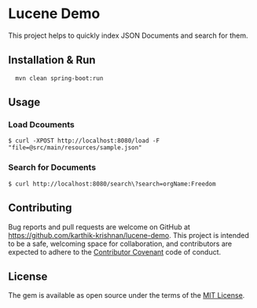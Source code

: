 # Lucene Demo

This project helps to quickly index JSON Documents and search for them.

## Installation & Run

```
  mvn clean spring-boot:run
```

## Usage

### Load Dcouments
```
$ curl -XPOST http://localhost:8080/load -F "file=@src/main/resources/sample.json"
```

### Search for Documents
```
$ curl http://localhost:8080/search\?search=orgName:Freedom
```

## Contributing

Bug reports and pull requests are welcome on GitHub at https://github.com/karthik-krishnan/lucene-demo. This project is intended to be a safe, welcoming space for collaboration, and contributors are expected to adhere to the [Contributor Covenant](http://contributor-covenant.org) code of conduct.


## License

The gem is available as open source under the terms of the [MIT License](http://opensource.org/licenses/MIT).
